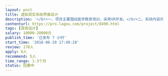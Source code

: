 ```yaml
---                
layout: post       
title: 虚拟现实系统界面设计           
description: '</br>一、项目主要围绕医学教育培训，采用VR开发。</br>二、系统内容开发和场景设计基本完成。</br>三、任务需求</br>1、配合开发团队完成系统的界面优化、风格控制、交互设计。</br>2、完成系统的场景优化设计。</br>3、完成系统上线前的测试优化、场景优化。</br>'     
contenturl: https://pro.lagou.com/project/8490.html      
tags: [其他设计]            
salary: 10000-20000元          
publish_time: '已发布 7 小时'         
start_time: '2018-06-20 17:48:28'           
review: 170人                   
apply: 6人                   
recommend: 5人                   
time_range: 1-3个月              
status: 招募中                  
---                 
```


